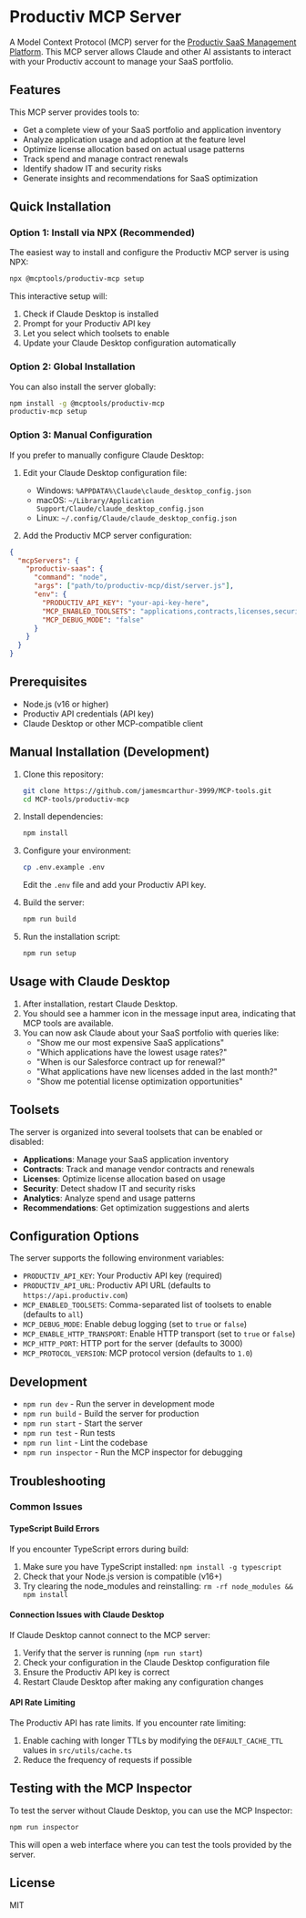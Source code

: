 # Productiv MCP Server

A Model Context Protocol (MCP) server for the [Productiv SaaS Management Platform](https://productiv.com/). This MCP server allows Claude and other AI assistants to interact with your Productiv account to manage your SaaS portfolio.

## Features

This MCP server provides tools to:

- Get a complete view of your SaaS portfolio and application inventory
- Analyze application usage and adoption at the feature level
- Optimize license allocation based on actual usage patterns
- Track spend and manage contract renewals
- Identify shadow IT and security risks
- Generate insights and recommendations for SaaS optimization

## Quick Installation

### Option 1: Install via NPX (Recommended)

The easiest way to install and configure the Productiv MCP server is using NPX:

```bash
npx @mcptools/productiv-mcp setup
```

This interactive setup will:
1. Check if Claude Desktop is installed
2. Prompt for your Productiv API key
3. Let you select which toolsets to enable
4. Update your Claude Desktop configuration automatically

### Option 2: Global Installation

You can also install the server globally:

```bash
npm install -g @mcptools/productiv-mcp
productiv-mcp setup
```

### Option 3: Manual Configuration

If you prefer to manually configure Claude Desktop:

1. Edit your Claude Desktop configuration file:
   - Windows: `%APPDATA%\Claude\claude_desktop_config.json`
   - macOS: `~/Library/Application Support/Claude/claude_desktop_config.json`
   - Linux: `~/.config/Claude/claude_desktop_config.json`

2. Add the Productiv MCP server configuration:

```json
{
  "mcpServers": {
    "productiv-saas": {
      "command": "node",
      "args": ["path/to/productiv-mcp/dist/server.js"],
      "env": {
        "PRODUCTIV_API_KEY": "your-api-key-here",
        "MCP_ENABLED_TOOLSETS": "applications,contracts,licenses,security,analytics,recommendations",
        "MCP_DEBUG_MODE": "false"
      }
    }
  }
}
```

## Prerequisites

- Node.js (v16 or higher)
- Productiv API credentials (API key)
- Claude Desktop or other MCP-compatible client

## Manual Installation (Development)

1. Clone this repository:
   ```bash
   git clone https://github.com/jamesmcarthur-3999/MCP-tools.git
   cd MCP-tools/productiv-mcp
   ```

2. Install dependencies:
   ```bash
   npm install
   ```

3. Configure your environment:
   ```bash
   cp .env.example .env
   ```
   
   Edit the `.env` file and add your Productiv API key.

4. Build the server:
   ```bash
   npm run build
   ```

5. Run the installation script:
   ```bash
   npm run setup
   ```

## Usage with Claude Desktop

1. After installation, restart Claude Desktop.
2. You should see a hammer icon in the message input area, indicating that MCP tools are available.
3. You can now ask Claude about your SaaS portfolio with queries like:
   - "Show me our most expensive SaaS applications"
   - "Which applications have the lowest usage rates?"
   - "When is our Salesforce contract up for renewal?"
   - "What applications have new licenses added in the last month?"
   - "Show me potential license optimization opportunities"

## Toolsets

The server is organized into several toolsets that can be enabled or disabled:

- **Applications**: Manage your SaaS application inventory
- **Contracts**: Track and manage vendor contracts and renewals
- **Licenses**: Optimize license allocation based on usage
- **Security**: Detect shadow IT and security risks
- **Analytics**: Analyze spend and usage patterns
- **Recommendations**: Get optimization suggestions and alerts

## Configuration Options

The server supports the following environment variables:

- `PRODUCTIV_API_KEY`: Your Productiv API key (required)
- `PRODUCTIV_API_URL`: Productiv API URL (defaults to `https://api.productiv.com`)
- `MCP_ENABLED_TOOLSETS`: Comma-separated list of toolsets to enable (defaults to `all`)
- `MCP_DEBUG_MODE`: Enable debug logging (set to `true` or `false`)
- `MCP_ENABLE_HTTP_TRANSPORT`: Enable HTTP transport (set to `true` or `false`)
- `MCP_HTTP_PORT`: HTTP port for the server (defaults to 3000)
- `MCP_PROTOCOL_VERSION`: MCP protocol version (defaults to `1.0`)

## Development

- `npm run dev` - Run the server in development mode
- `npm run build` - Build the server for production
- `npm run start` - Start the server
- `npm run test` - Run tests
- `npm run lint` - Lint the codebase
- `npm run inspector` - Run the MCP inspector for debugging

## Troubleshooting

### Common Issues

#### TypeScript Build Errors

If you encounter TypeScript errors during build:

1. Make sure you have TypeScript installed: `npm install -g typescript`
2. Check that your Node.js version is compatible (v16+)
3. Try clearing the node_modules and reinstalling: `rm -rf node_modules && npm install`

#### Connection Issues with Claude Desktop

If Claude Desktop cannot connect to the MCP server:

1. Verify that the server is running (`npm run start`)
2. Check your configuration in the Claude Desktop configuration file
3. Ensure the Productiv API key is correct
4. Restart Claude Desktop after making any configuration changes

#### API Rate Limiting

The Productiv API has rate limits. If you encounter rate limiting:

1. Enable caching with longer TTLs by modifying the `DEFAULT_CACHE_TTL` values in `src/utils/cache.ts`
2. Reduce the frequency of requests if possible

## Testing with the MCP Inspector

To test the server without Claude Desktop, you can use the MCP Inspector:

```bash
npm run inspector
```

This will open a web interface where you can test the tools provided by the server.

## License

MIT
